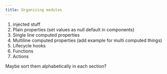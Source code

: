 ```yaml
---
title: Organizing modules
---
```


1.  injected stuff
2.  Plain properties (set values as null default in components)
3.  Single line computed properties
4.  Multiline computed properties (add example for multi computed things)
5.  Lifecycle hooks
6.  Functions
7.  Actions

Maybe sort them alphabetically in each section?
